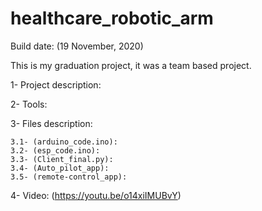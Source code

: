 # healthcare_robotic_arm
 
Build date: (19 November, 2020)

This is my graduation project, it was a team based project.

1- Project description:



2- Tools:



3- Files description:

    3.1- (arduino_code.ino): 
    3.2- (esp_code.ino): 
    3.3- (Client_final.py): 
    3.4- (Auto_pilot_app): 
    3.5- (remote-control_app): 

4- Video: (https://youtu.be/o14xiIMUBvY)
